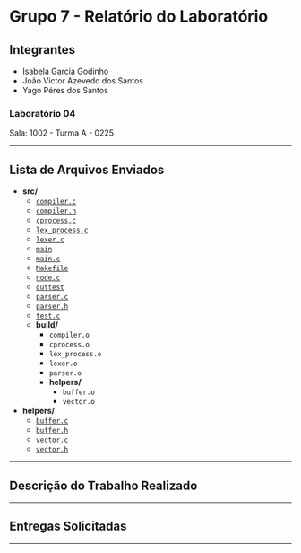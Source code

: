 # Grupo 7 - Relatório do Laboratório

## Integrantes

- Isabela Garcia Godinho
- João Victor Azevedo dos Santos
- Yago Péres dos Santos

### Laboratório 04

Sala: 1002 - Turma A - 0225

---

## Lista de Arquivos Enviados

- **src/**
  - [`compiler.c`](src/compiler.c)
  - [`compiler.h`](src/compiler.h)
  - [`cprocess.c`](src/cprocess.c)
  - [`lex_process.c`](src/lex_process.c)
  - [`lexer.c`](src/lexer.c)
  - [`main`](src/main)
  - [`main.c`](src/main.c)
  - [`Makefile`](src/Makefile)
  - [`node.c`](src/node.c)
  - [`outtest`](src/outtest)
  - [`parser.c`](src/parser.c)
  - [`parser.h`](src/parser.h)
  - [`test.c`](src/test.c)
  - **build/**
    - `compiler.o`
    - `cprocess.o`
    - `lex_process.o`
    - `lexer.o`
    - `parser.o`
    - **helpers/**
      - `buffer.o`
      - `vector.o`
- **helpers/**
  - [`buffer.c`](src/helpers/buffer.c)
  - [`buffer.h`](src/helpers/buffer.h)
  - [`vector.c`](src/helpers/vector.c)
  - [`vector.h`](src/helpers/vector.h)

---

## Descrição do Trabalho Realizado

---

## Entregas Solicitadas

---
